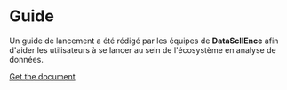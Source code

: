 # Guide

Un guide de lancement a été rédigé par les équipes de **DataScIIEnce** afin d'aider les utilisateurs à se lancer au sein de l'écosystème en analyse de données.


[Get the document](#)
